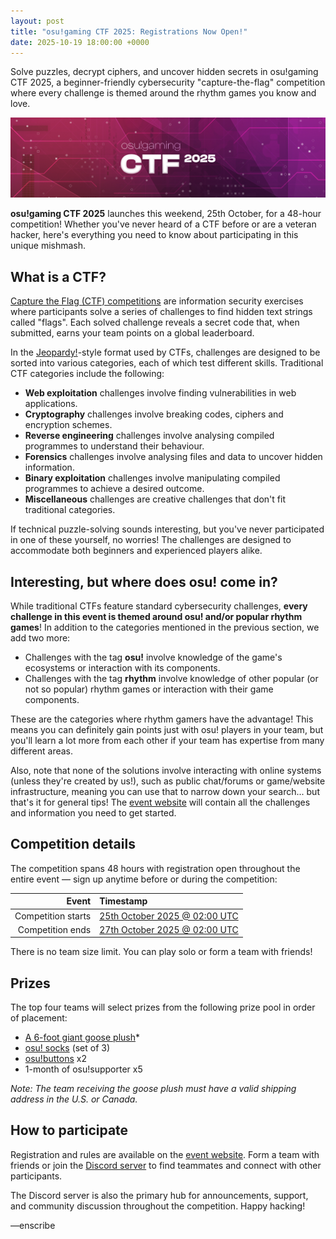 ```yaml
---
layout: post
title: "osu!gaming CTF 2025: Registrations Now Open!"
date: 2025-10-19 18:00:00 +0000
---
```


Solve puzzles, decrypt ciphers, and uncover hidden secrets in osu!gaming CTF 2025, a beginner-friendly cybersecurity "capture-the-flag" competition where every challenge is themed around the rhythm games you know and love.

![](/wiki/shared/news/2025-10-20-osugaming-ctf-2025-registrations-now-open/banner.jpg)

**osu!gaming CTF 2025** launches this weekend, 25th October, for a 48-hour competition! Whether you've never heard of a CTF before or are a veteran hacker, here's everything you need to know about participating in this unique mishmash.

## What is a CTF?

[Capture the Flag (CTF) competitions](https://en.wikipedia.org/wiki/Capture_the_flag_(cybersecurity)) are information security exercises where participants solve a series of challenges to find hidden text strings called "flags". Each solved challenge reveals a secret code that, when submitted, earns your team points on a global leaderboard.

In the [Jeopardy!](https://en.wikipedia.org/wiki/Jeopardy!)-style format used by CTFs, challenges are designed to be sorted into various categories, each of which test different skills. Traditional CTF categories include the following:

- **Web exploitation** challenges involve finding vulnerabilities in web applications.
- **Cryptography** challenges involve breaking codes, ciphers and encryption schemes.
- **Reverse engineering** challenges involve analysing compiled programmes to understand their behaviour.
- **Forensics** challenges involve analysing files and data to uncover hidden information.
- **Binary exploitation** challenges involve manipulating compiled programmes to achieve a desired outcome.
- **Miscellaneous** challenges are creative challenges that don't fit traditional categories.

If technical puzzle-solving sounds interesting, but you've never participated in one of these yourself, no worries! The challenges are designed to accommodate both beginners and experienced players alike.

## Interesting, but where does osu! come in?

While traditional CTFs feature standard cybersecurity challenges, **every challenge in this event is themed around osu! and/or popular rhythm games**! In addition to the categories mentioned in the previous section, we add two more:

- Challenges with the tag **osu!** involve knowledge of the game's ecosystems or interaction with its components.
- Challenges with the tag **rhythm** involve knowledge of other popular (or not so popular) rhythm games or interaction with their game components.

These are the categories where rhythm gamers have the advantage! This means you can definitely gain points just with osu! players in your team, but you'll learn a lot more from each other if your team has expertise from many different areas.

Also, note that none of the solutions involve interacting with online systems (unless they're created by us!), such as public chat/forums or game/website infrastructure, meaning you can use that to narrow down your search... but that's it for general tips! The [event website](https://osugaming.sekai.team/) will contain all the challenges and information you need to get started.

## Competition details

The competition spans 48 hours with registration open throughout the entire event — sign up anytime before or during the competition:

| Event | Timestamp |
| --: | :-- |
| Competition starts | [25th October 2025 @ 02:00 UTC](https://www.timeanddate.com/worldclock/fixedtime.html?msg=osu!gaming+CTF+2025+Start&iso=20251025T02&p1=1440) |
| Competition ends | [27th October 2025 @ 02:00 UTC](https://www.timeanddate.com/worldclock/fixedtime.html?msg=osu!gaming+CTF+2025+End&iso=20251027T02&p1=1440) |

There is no team size limit. You can play solo or form a team with friends!

## Prizes

The top four teams will select prizes from the following prize pool in order of placement:

- [A 6-foot giant goose plush](https://www.amazon.com/CottonStar-Stuffed-Plushies-Hugging-Friends/dp/B0BV97DSMG)*
- [osu! socks](https://osu.ppy.sh/store/products/861) (set of 3)
- [osu!buttons](https://osu.ppy.sh/store/products/117) x2
- 1-month of osu!supporter x5

*Note: The team receiving the goose plush must have a valid shipping address in the U.S. or Canada.*

## How to participate

Registration and rules are available on the [event website](https://osugaming.sekai.team/). Form a team with friends or join the [Discord server](https://discord.com/invite/pJ5VpFKduN) to find teammates and connect with other participants.

The Discord server is also the primary hub for announcements, support, and community discussion throughout the competition. Happy hacking!

—enscribe
